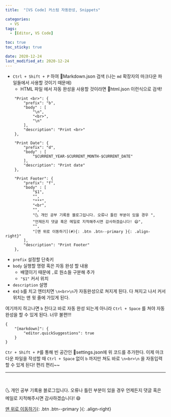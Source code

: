 ```yaml
---
title:  "[VS Code] 커스텀 자동완성, Snippets" 

categories:
  - VS
tags:
  - [Editor, VS Code]

toc: true
toc_sticky: true

date: 2020-12-24
last_modified_at: 2020-12-24
---
```


- `Ctrl + Shift + P` 하여 📄Markdown.json 검색 (나는 `md` 확장자의 마크다운 파일들에서 사용할 것이기 때문에)
  - HTML 파일 에서 자동 완성을 사용할 것이라면 📄html.json 이런식으로 검색!

```
	"Print <br>": {
		"prefix": "b",
		"body" : [
			"\n",
			"<br>",
			"\n"
		],
		"description": "Print <br>"
	},

	"Print Date": {
		"prefix": "d",
		"body" : [
			"$CURRENT_YEAR-$CURRENT_MONTH-$CURRENT_DATE"
		],
		"description": "Print date"
	},

	"Print Footer": {
		"prefix": "f",
		"body" : [
			"$1",
			"",
			"***",
			"<br",
			"",
			"🌜 개인 공부 기록용 블로그입니다. 오류나 틀린 부분이 있을 경우 ",
			"언제든지 댓글 혹은 메일로 지적해주시면 감사하겠습니다! 😄",
			"",
			"[맨 위로 이동하기](#){: .btn .btn--primary }{: .align-right}"
		],
		"description": "Print Footer"
	},
```

- `prefix` 설정할 단축키
- `body` 실행할 명령 혹은 자동 완성 할 내용
  - 배열이기 때문에 `,`로 원소들 구분해 추가
  - `"$1"` 커서 위치
- `description` 설명
- ex) `b`를 치고 엔터치면 `\n<br>\n`가 자동완성으로 쳐지게 된다. 다 쳐지고 나서 커서 위치는 맨 윗 줄에 가있게 된다.

여기까지 하고나면 `b` 친다고 바로 자동 완성 되는게 아니라 `Ctrl + Space` 를 쳐야 자동 완성을 할 수 있게 된다. 너무 불편!!!

```
{
    "[markdown]": {
        "editor.quickSuggestions": true
    }
}
```

`Ctr + Shift + P`를 통해 빈 공간인 📄settings.json에 위 코드를 추가한다. 이제 마크다운 파일을 작성할 때 `Ctrl + Space` 없이 `b` 까지만 쳐도 바로 `\n<br>\n` 을 자동입력 할 수 있게 된다! 편리 편리~~



***
<br>

🌜 개인 공부 기록용 블로그입니다. 오류나 틀린 부분이 있을 경우 
언제든지 댓글 혹은 메일로 지적해주시면 감사하겠습니다! 😄

[맨 위로 이동하기](#){: .btn .btn--primary }{: .align-right}